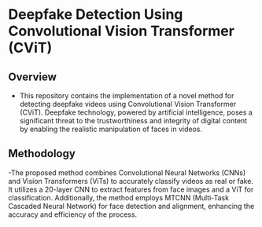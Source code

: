 # Deepfake Detection Using Convolutional Vision Transformer (CViT)
## Overview
- This repository contains the implementation of a novel method for detecting deepfake videos using Convolutional Vision Transformer (CViT). Deepfake technology, powered by artificial intelligence, poses a significant threat to the trustworthiness and integrity of digital content by enabling the realistic manipulation of faces in videos.

## Methodology
-The proposed method combines Convolutional Neural Networks (CNNs) and Vision Transformers (ViTs) to accurately classify videos as real or fake. It utilizes a 20-layer CNN to extract features from face images and a ViT for classification.
Additionally, the method employs MTCNN (Multi-Task Cascaded Neural Network) for face detection and alignment, enhancing the accuracy and efficiency of the process.
